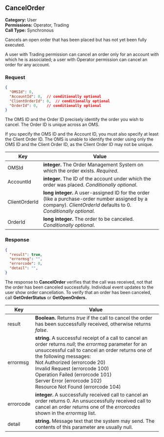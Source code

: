 ## CancelOrder

**Category:** User<br />
**Permissions:** Operator, Trading<br />
**Call Type:** Synchronous

Cancels an open order that has been placed but has not yet been fully executed. 

A user with Trading permission can cancel an order only for an account with which he is associated; a user with Operator permission can cancel an order for any account.


### Request

```json
{
  "OMSId": 0,
  "AccountId": 0,  // conditionally optional
  "ClientOrderId": 0,  // conditionally optional
  "OrderId": 0,    // conditionally optional
}
```

The OMS ID and the Order ID precisely identify the order you wish to cancel. The Order ID is unique across an OMS.

If you specify the OMS ID and the Account ID, you must also specify at least the Client Order ID. The OMS is unable to identify the order using only the OMS ID and the Client Order ID, as the Client Order ID may not be unique.

| Key           | Value                                                        |
| ------------- | ------------------------------------------------------------ |
| OMSId         | **integer.** The Order Management System on which the order exists. *Required*. |
| AccountId     | **integer.** The ID of the account under which the order was placed. *Conditionally optional*. |
| ClientOrderId | **long integer.** A user-assigned ID for the order (like a purchase-order number assigned by a company). *ClientOrderId* defaults to 0. *Conditionally optional.* |
| OrderId       | **long integer.** The order to be canceled. *Conditionally optional*. |

### Response

```json
{
  "result": true,
  "errormsg": "",
  "errorcode": 0,
  "detail": "",
}
```

The response to **CancelOrder** verifies that the call was received, not that the order has been canceled successfully. Individual event updates to the user show order cancellation. To verify that an order has been canceled, call **GetOrderStatus** or **GetOpenOrders.** 

| Key       | Value                                                        |
| --------- | ------------------------------------------------------------ |
| result    | **Boolean.** Returns *true* if the call to cancel the order has been successfully received, otherwise returns *false*. |
| errormsg  | **string.** A successful receipt of a call to cancel an order returns *null*; the *errormsg* parameter for an unsuccessful call to cancel an order returns one of the following messages:<br />Not Authorized (errorcode 20)<br />Invalid Request (errorcode 100)<br />Operation Failed (errorcode 101)<br />Server Error (errorcode 102)<br />Resource Not Found (errorcode 104) |
| errorcode | **integer.** A successfully received call to cancel an order returns 0. An unsuccessfully received call to cancel an order returns one of the *errorcodes* shown in the *errormsg* list. |
| detail    | **string.** Message text that the system may send. The contents of this parameter are usually null. |

